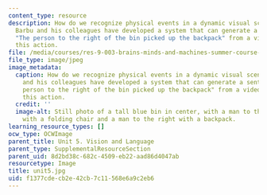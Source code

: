 ```yaml
---
content_type: resource
description: How do we recognize physical events in a dynamic visual scene? Andrei
  Barbu and his colleagues have developed a system that can generate a sentence like
  "The person to the right of the bin picked up the backpack" from a video clip portraying
  this action.
file: /media/courses/res-9-003-brains-minds-and-machines-summer-course-summer-2015/f1377cdecb2e42cb7c11568e6a9c2eb6_unit5.jpg
file_type: image/jpeg
image_metadata:
  caption: How do we recognize physical events in a dynamic visual scene? Andrei Barbu
    and his colleagues have developed a system that can generate a sentence like "The
    person to the right of the bin picked up the backpack" from a video clip portraying
    this action.
  credit: ''
  image-alt: Still photo of a tall blue bin in center, with a man to the left standing
    with a folding chair and a man to the right with a backpack.
learning_resource_types: []
ocw_type: OCWImage
parent_title: Unit 5. Vision and Language
parent_type: SupplementalResourceSection
parent_uid: 8d2bd38c-682c-4509-eb22-aad86d4047ab
resourcetype: Image
title: unit5.jpg
uid: f1377cde-cb2e-42cb-7c11-568e6a9c2eb6
---
```

